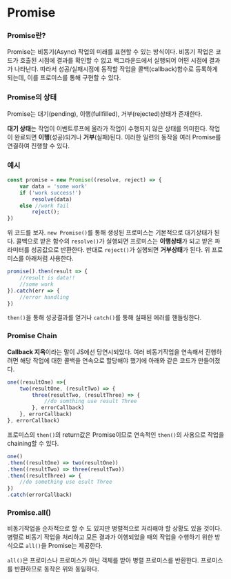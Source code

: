 # Promise

### Promise란?

Promise는 비동기(Async) 작업의 미래를 표현할 수 있는 방식이다. 
비동기 작업은 코드가 호출된 시점에 결과를 확인할 수 없고 백그라운드에서 실행되어 어떤 시점에 결과가 나타난다. 따라서 성공/실패시점에 동작할 작업을 콜백(callback)함수로 등록하게 되는데, 이를 프로미스를 통해 구현할 수 있다.

### Promise의 상태

Promise는 대기(pending), 이행(fullfilled), 거부(rejected)상태가 존재한다.

**대기 상태**는 작업이 이벤트루프에 올라가 작업이 수행되지 않은 상태를 의미한다. 작업이 완료되면 **이행**(성공)되거나 **거부**(실패)된다. 이러한 일련의 동작을 여러 Promise를 연결하여 진행할 수 있다.

### 예시

```javascript
const promise = new Promise((resolve, reject) => {
    var data = 'some work'
    if ('work success!')
        resolve(data)
    else //work fail
        reject();
})
```

위 코드를 보자. `new Promise()`를 통해 생성된 프로미스는 기본적으로 대기상태가 된다. 콜백으로 받은 함수의 `resolve()`가 실행되면 프로미스는 **이행상태**가 되고 받은 파라미터를 성공값으로 반환한다. 반대로 `reject()`가 실행되면 **거부상태**가 된다. 위 프로미스를 아래처럼 사용한다.

```javascript
promise().then(result => {
    //result is data!!
    //some work
}).catch(err => {
    //error handling
})
```

`then()`을 통해 성공결과를 얻거나 `catch()`를 통해 실패된 에러를 핸들링한다. 

### Promise Chain

**Callback 지옥**이라는 말이 JS에선 당연시되었다. 여러 비동기작업을 연속해서 진행하려면 해당 작업에 대한 콜백을 연속으로 할당해야 했기에 아래와 같은 코드가 만들어졌다.

```javascript
one((resultOne) =>{
    two(resultOne, (resultTwo) => {
        three(resultTwo, (resultThree) => {
            //do somthing use result Three
        }, errorCallback)
    }, errorCallback)
}, errorCallback)
```

프로미스의 `then()`의 return값은 Promise이므로 연속적인 `then()`의 사용으로 작업을 chaining할 수 있다.

```javascript
one()
.then((resultOne) => two(resultOne))
.then((resultTwo) => three(resultTwo))
.then((resultThree) => {
    //do something use esult Three
})
.catch(errorCallback)
```

### Promise.all()

비동기작업을 순차적으로 할 수 도 있지만 병렬적으로 처리해야 할 상황도 있을 것이다. 병렬로 비동기 작업을 처리하고 모든 결과가 이행되었을 때의 작업을 수행하기 위한 방식으로 `all()`을 Promise는 제공한다.

`all()`은 프로미스나 프로미스가 아닌 객체를 받아 병렬 프로미스를 반환한다. 프로미스를 반환하므로 동작은 위와 동일하다.